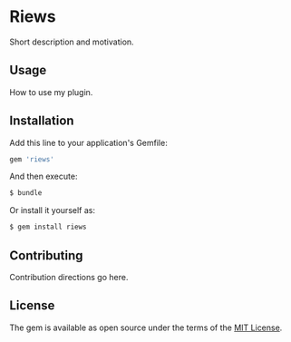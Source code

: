 # Riews
Short description and motivation.

## Usage
How to use my plugin.

## Installation
Add this line to your application's Gemfile:

```ruby
gem 'riews'
```

And then execute:
```bash
$ bundle
```

Or install it yourself as:
```bash
$ gem install riews
```

## Contributing
Contribution directions go here.

## License
The gem is available as open source under the terms of the [MIT License](http://opensource.org/licenses/MIT).
